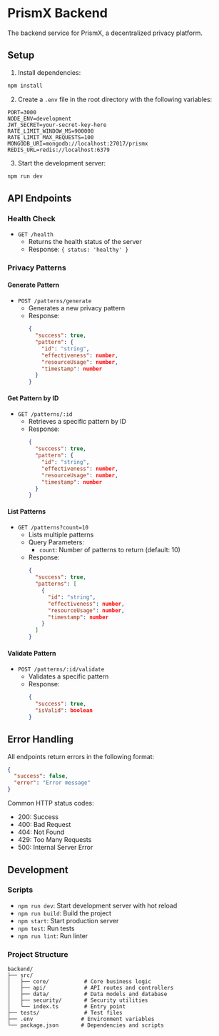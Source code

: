 # PrismX Backend

The backend service for PrismX, a decentralized privacy platform.

## Setup

1. Install dependencies:
```bash
npm install
```

2. Create a `.env` file in the root directory with the following variables:
```env
PORT=3000
NODE_ENV=development
JWT_SECRET=your-secret-key-here
RATE_LIMIT_WINDOW_MS=900000
RATE_LIMIT_MAX_REQUESTS=100
MONGODB_URI=mongodb://localhost:27017/prismx
REDIS_URL=redis://localhost:6379
```

3. Start the development server:
```bash
npm run dev
```

## API Endpoints

### Health Check
- `GET /health`
  - Returns the health status of the server
  - Response: `{ status: 'healthy' }`

### Privacy Patterns

#### Generate Pattern
- `POST /patterns/generate`
  - Generates a new privacy pattern
  - Response:
    ```json
    {
      "success": true,
      "pattern": {
        "id": "string",
        "effectiveness": number,
        "resourceUsage": number,
        "timestamp": number
      }
    }
    ```

#### Get Pattern by ID
- `GET /patterns/:id`
  - Retrieves a specific pattern by ID
  - Response:
    ```json
    {
      "success": true,
      "pattern": {
        "id": "string",
        "effectiveness": number,
        "resourceUsage": number,
        "timestamp": number
      }
    }
    ```

#### List Patterns
- `GET /patterns?count=10`
  - Lists multiple patterns
  - Query Parameters:
    - `count`: Number of patterns to return (default: 10)
  - Response:
    ```json
    {
      "success": true,
      "patterns": [
        {
          "id": "string",
          "effectiveness": number,
          "resourceUsage": number,
          "timestamp": number
        }
      ]
    }
    ```

#### Validate Pattern
- `POST /patterns/:id/validate`
  - Validates a specific pattern
  - Response:
    ```json
    {
      "success": true,
      "isValid": boolean
    }
    ```

## Error Handling

All endpoints return errors in the following format:
```json
{
  "success": false,
  "error": "Error message"
}
```

Common HTTP status codes:
- 200: Success
- 400: Bad Request
- 404: Not Found
- 429: Too Many Requests
- 500: Internal Server Error

## Development

### Scripts
- `npm run dev`: Start development server with hot reload
- `npm run build`: Build the project
- `npm start`: Start production server
- `npm test`: Run tests
- `npm run lint`: Run linter

### Project Structure
```
backend/
├── src/
│   ├── core/           # Core business logic
│   ├── api/            # API routes and controllers
│   ├── data/           # Data models and database
│   ├── security/       # Security utilities
│   └── index.ts        # Entry point
├── tests/              # Test files
├── .env               # Environment variables
└── package.json       # Dependencies and scripts
``` 